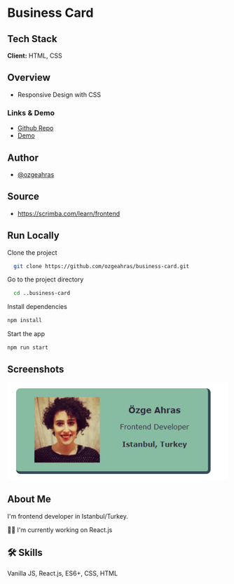 # Business Card

## Tech Stack

**Client:** HTML, CSS

## Overview

- Responsive Design with CSS

### Links & Demo

- [Github Repo](https://github.com/ozgeahras/business-card)
- [Demo](https://ozgeahras.github.io/business-card/)

## Author

- [@ozgeahras](https://github.com/ozgeahras)

## Source

- https://scrimba.com/learn/frontend

## Run Locally

Clone the project

```bash
  git clone https://github.com/ozgeahras/business-card.git
```

Go to the project directory

```bash
  cd ..business-card
```

Install dependencies

```bash
npm install
```

Start the app

```bash
npm run start
```

## Screenshots

![App Screenshot](https://github.com/ozgeahras/business-card/blob/master/images/screenshot.png)

## About Me

I'm frontend developer in Istanbul/Turkey.

👩‍💻 I'm currently working on React.js

## 🛠 Skills

Vanilla JS, React.js, ES6+, CSS, HTML
